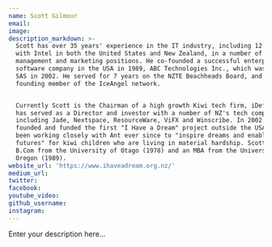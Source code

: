 ```yaml
---
name: Scott Gilmour
email:
image:
description_markdown: >-
  Scott has over 35 years' experience in the IT industry, including 12 years
  with Intel in both the United States and New Zealand, in a number of senior
  management and marketing positions. He co-founded a successful enterprise
  software company in the USA in 1989, ABC Technologies Inc., which was sold to
  SAS in 2002. He served for 7 years on the NZTE Beachheads Board, and was a
  founding member of the IceAngel network.


  Currently Scott is the Chairman of a high growth Kiwi tech firm, iDefigo, and
  has served as a Director and investor with a number of NZ's tech companies,
  including Jade, Nextspace, ResourceWare, ViFX and Winscribe. In 2002 Scott
  founded and funded the first "I Have a Dream" project outside the USA and has
  been working closely with Ant ever since to "inspire dreams and enable
  futures" for kiwi children who are living in material hardship. Scott has a
  B.Com from the University of Otago (1978) and an MBA from the University of
  Oregon (1989).
website_url: 'https://www.ihaveadream.org.nz/'
medium_url:
twitter:
facebook:
youtube_video:
github_username:
instagram:
---
```


Enter your description here...
